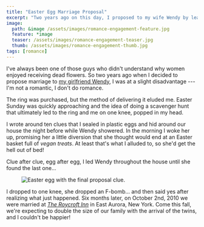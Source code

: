```yaml
---
title: "Easter Egg Marriage Proposal"
excerpt: "Two years ago on this day, I proposed to my wife Wendy by leading her on an Easter egg scavenger hunt."
image: 
  path: &image /assets/images/romance-engagement-feature.jpg
  feature: *image
  teaser: /assets/images/romance-engagement-teaser.jpg
  thumb: /assets/images/romance-engagement-thumb.jpg
tags: [romance]
---
```


I've always been one of those guys who didn't understand why women enjoyed receiving dead flowers. So two years ago when I decided to propose marriage to [my girlfriend Wendy](http://2littlerosebuds.com/), I was at a slight disadvantage --- I'm not a romantic, I don't do romance.

The ring was purchased, but the method of delivering it eluded me. Easter Sunday was quickly approaching and the idea of doing a scavenger hunt that ultimately led to the ring and me on one knee, popped in my head.

I wrote around ten clues that I sealed in plastic eggs and hid around our house the night before while Wendy showered. In the morning I woke her up, promising her a little diversion that she thought would end at an Easter basket full of *vegan treats*. At least that's what I alluded to, so she'd get the hell out of bed!

Clue after clue, egg after egg, I led Wendy throughout the house until she found the last one…

<figure>
	<img src="{{ site.url }}/assets/images/final-egg-clue.jpg" alt="Easter egg with the final proposal clue." />
</figure>

I dropped to one knee, she dropped an F-bomb… and then said yes after realizing what just happened. Six months later, on October 2nd, 2010 we were married at [*The Roycroft Inn*](http://www.roycroftinn.com/) in East Aurora, New York. Come this fall, we're expecting to double the size of our family with the arrival of the twins, and I couldn't be happier!
